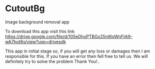 # CutoutBg
Image background removal app

To download this app visit this link 
https://drive.google.com/file/d/105eDhoPTBGx25ntKoWnFtA9-wA7hot8v/view?usp=drivesdk

This app in initial stage so, if you will get any loss or damages then I am responsible for this. 
If you have an error then fell free to tell us. We will definitely try to solve the problem
Thank You!..

